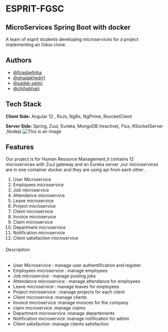 # ESPRIT-FGSC 
## MicroServices Spring Boot with docker
A team of esprit students developing microservices for a project implementing an Odoo clone.
## Authors

- [@firasbelhiba](https://www.github.com/firasbelhiba)
- [@ghadakhedri1](https://www.github.com/ghadakhedri1)
- [@sadek-selmi](https://www.github.com/sadek-selmi)
- [@chihabhajji](https://www.github.com/chihabhajji)

  
## Tech Stack

**Client Side:** Angular 12 , RxJs, NgRx, NgPrime, RsocketClient

**Server Side:** Spring, Zuul, Eureka, MongoDB (reactive), Flux, RSocketServer ,Nodejs
![This is an image](https://cdn-images-1.medium.com/max/800/1*oxaA7PahX1-zo956FYLHFA.jpeg)

  
## Features

Our project is for Human Resource Management,it  contains 12 microservices with Zuul gateway and an Eureka server ,our microservices are in one container docker and they are using api from each other .

1. User Microservice
2. Employees microservice
3. Job microservice
4. Attendance microservice
5. Leave microservice
6. Project microservice
7. Client microservice
8. Invoice microservice
9. Claim microservice
10. Department microservice
11. Notification microservice
10. Client satisfaction microservice

###### Description:

- User Microservice : manage user authentification and register
- Employees microservice : manage employees 
- Job microservice : manage posting jobs
- Attendance microservice : manage attendance for employees
- Leave microservice : manage leaves for employees
- Project microservice : manage projects for each client
- Client microservice :manage clients 
- Invoice microservice :manage invoices for the company
- claim microservice :manage claims 
- Department microservice :manage departements
- Notification microservice :manage notification for admin
- Client satisfaction :manage clients satisfaction
